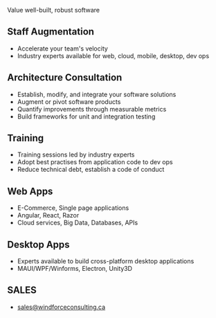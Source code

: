Value well-built, robust software

## Staff Augmentation
- Accelerate your team's velocity
- Industry experts available for web, cloud, mobile, desktop, dev ops

## Architecture Consultation
- Establish, modify, and integrate your software solutions
- Augment or pivot software products
- Quantify improvements through measurable metrics
- Build frameworks for unit and integration testing

## Training
- Training sessions led by industry experts
- Adopt best practises from application code to dev ops
- Reduce technical debt, establish a code of conduct

## Web Apps
- E-Commerce, Single page applications
- Angular, React, Razor
- Cloud services, Big Data, Databases, APIs

## Desktop Apps
- Experts available to build cross-platform desktop applications
- MAUI/WPF/Winforms, Electron, Unity3D

## SALES
- sales@windforceconsulting.ca
